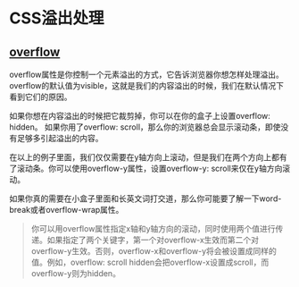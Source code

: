 # CSS溢出处理

## [overflow](https://developer.mozilla.org/zh-CN/docs/Web/CSS/overflow)

overflow属性是你控制一个元素溢出的方式，它告诉浏览器你想怎样处理溢出。overflow的默认值为visible，这就是我们的内容溢出的时候，我们在默认情况下看到它们的原因。

如果你想在内容溢出的时候把它裁剪掉，你可以在你的盒子上设置overflow: hidden。
如果你用了overflow: scroll，那么你的浏览器总会显示滚动条，即使没有足够多引起溢出的内容。

在以上的例子里面，我们仅仅需要在y轴方向上滚动，但是我们在两个方向上都有了滚动条。你可以使用overflow-y属性，设置overflow-y: scroll来仅在y轴方向滚动。

如果你真的需要在小盒子里面和长英文词打交道，那么你可能要了解一下word-break或者overflow-wrap属性。

> 你可以用overflow属性指定x轴和y轴方向的滚动，同时使用两个值进行传递。如果指定了两个关键字，第一个对overflow-x生效而第二个对overflow-y生效。否则，overflow-x和overflow-y将会被设置成同样的值。例如，overflow: scroll hidden会把overflow-x设置成scroll，而overflow-y则为hidden。
